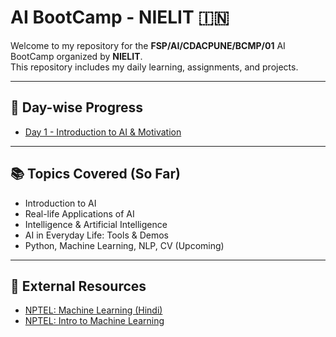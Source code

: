 # AI BootCamp - NIELIT 🇮🇳

Welcome to my repository for the **FSP/AI/CDACPUNE/BCMP/01** AI BootCamp organized by **NIELIT**.  
This repository includes my daily learning, assignments, and projects.

---

## 📅 Day-wise Progress

- [Day 1 - Introduction to AI & Motivation](./Day1/Day1_Notes.md)

---

## 📚 Topics Covered (So Far)

- Introduction to AI
- Real-life Applications of AI
- Intelligence & Artificial Intelligence
- AI in Everyday Life: Tools & Demos
- Python, Machine Learning, NLP, CV (Upcoming)

---

## 🔗 External Resources

- [NPTEL: Machine Learning (Hindi)](https://onlinecourses.nptel.ac.in/noc23_cs125/preview)
- [NPTEL: Intro to Machine Learning](https://onlinecourses.nptel.ac.in/noc25_cs46/preview)
